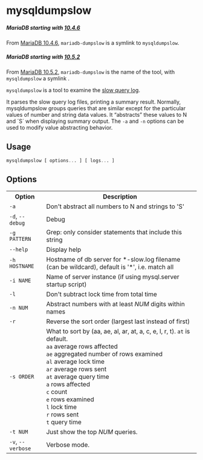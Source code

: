 # mysqldumpslow

##### MariaDB starting with [10.4.6](/kb/en/mariadb-1046-release-notes/)

From [MariaDB 10.4.6](/kb/en/mariadb-1046-release-notes/), `mariadb-dumpslow` is a symlink to `mysqldumpslow`.

##### MariaDB starting with [10.5.2](/kb/en/mariadb-1052-release-notes/)

From [MariaDB 10.5.2](/kb/en/mariadb-1052-release-notes/), `mariadb-dumpslow` is the name of the tool, with `mysqldumpslow` a symlink .

`mysqldumpslow` is a tool to examine the [slow query log](/mariadb-administration/server-monitoring-logs/slow-query-log).

It parses the slow query log files, printing a summary result. Normally, mysqldumpslow groups queries that are similar except for the particular values of number and string data values. It “abstracts” these values to N and ´S´ when displaying summary output. The `-a` and `-n` options can be used to modify value abstracting behavior.

## Usage

```sql
mysqldumpslow [ options... ] [ logs... ]
```

## Options

<table><tbody><tr><th>Option</th><th>Description</th></tr>
<tr><td><code>-a</code></td><td>Don't abstract all numbers to N and strings to 'S'</td></tr>
<tr><td><code>-d</code>, <code>--debug</code></td><td>Debug</td></tr>
<tr><td><code>-g PATTERN</code></td><td>Grep: only consider statements that include this string</td></tr>
<tr><td><code>--help</code></td><td>Display help</td></tr>
<tr><td><code>-h HOSTNAME</code></td><td>Hostname of db server for *-slow.log filename (can be wildcard), default is '*', i.e. match all</td></tr>
<tr><td><code>-i NAME</code></td><td>Name of server instance (if using mysql.server startup script)</td></tr>
<tr><td><code>-l</code></td><td>Don't subtract lock time from total time</td></tr>
<tr><td><code>-n NUM</code></td><td>Abstract numbers with at least <em>NUM</em> digits within names</td></tr>
<tr><td><code>-r</code></td><td>Reverse the sort order (largest last instead of first)</td></tr>
<tr><td><code>-s ORDER</code></td><td>What to sort by (aa, ae, al, ar, at, a, c, e, l, r, t). <code>at</code> is default. <br><code>aa</code> average rows affected <br><code>ae</code> aggregated number of rows examined <br><code>al</code> average lock time <br><code>ar</code> average rows sent <br><code>at</code> average query time <br><code>a</code> rows affected <br><code>c</code> count <br><code>e</code> rows examined <br><code>l</code> lock time <br><code>r</code> rows sent <br><code>t</code> query time</td></tr>
<tr><td><code>-t NUM</code></td><td>Just show the top <em>NUM</em> queries.</td></tr>
<tr><td><code>-v</code>, <code>--verbose</code></td><td>Verbose mode.</td></tr>
</tbody></table>